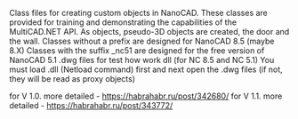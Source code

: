 Class files for creating custom objects in NanoCAD.
These classes are provided for training and demonstrating the capabilities of the MultiCAD.NET API.
As objects, pseudo-3D objects are created, the door and the wall.
Classes without a prefix are designed for NanoCAD 8.5 (maybe 8.X)
Classes with the suffix _nc51 are designed for the free version of NanoCAD 5.1
.dwg files for test how work dll (for NC 8.5 and NC 5.1)
You must load .dll (Netload command) first and next open the .dwg files (if not, they will be read as proxy objects)

for V 1.0. more detailed - https://habrahabr.ru/post/342680/
for V 1.1. more detailed - https://habrahabr.ru/post/343772/
